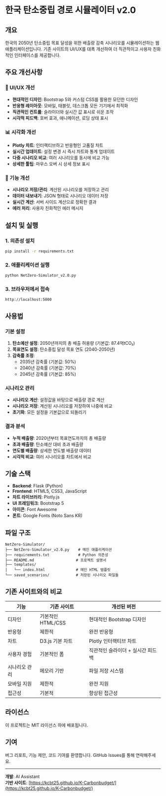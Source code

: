 # 한국 탄소중립 경로 시뮬레이터 v2.0

## 개요

한국의 2050년 탄소중립 목표 달성을 위한 배출량 감축 시나리오를 시뮬레이션하는 웹 애플리케이션입니다. 기존 사이트의 UI/UX를 대폭 개선하여 더 직관적이고 사용자 친화적인 인터페이스를 제공합니다.

## 주요 개선사항

### 🎨 UI/UX 개선
- **현대적인 디자인**: Bootstrap 5와 커스텀 CSS를 활용한 모던한 디자인
- **반응형 레이아웃**: 모바일, 태블릿, 데스크톱 모든 기기에서 최적화
- **직관적인 컨트롤**: 슬라이더와 실시간 값 표시로 쉬운 조작
- **시각적 피드백**: 호버 효과, 애니메이션, 로딩 상태 표시

### 📊 시각화 개선
- **Plotly 차트**: 인터랙티브하고 반응형인 고품질 차트
- **실시간 업데이트**: 설정 변경 시 즉시 차트와 통계 업데이트
- **다중 시나리오 비교**: 여러 시나리오를 동시에 비교 가능
- **상세한 툴팁**: 마우스 오버 시 상세 정보 표시

### 🔧 기능 개선
- **시나리오 저장/관리**: 계산된 시나리오를 저장하고 관리
- **데이터 내보내기**: JSON 형태로 시나리오 데이터 저장
- **실시간 계산**: 서버 사이드 계산으로 정확한 결과
- **에러 처리**: 사용자 친화적인 에러 메시지

## 설치 및 실행

### 1. 의존성 설치
```bash
pip install -r requirements.txt
```

### 2. 애플리케이션 실행
```bash
python NetZero-Simulator_v2.0.py
```

### 3. 브라우저에서 접속
```
http://localhost:5000
```

## 사용법

### 기본 설정
1. **탄소예산 설정**: 2050년까지의 총 배출 허용량 (기본값: 87.4억tCO₂)
2. **목표연도 설정**: 탄소중립 달성 목표 연도 (2040-2050년)
3. **감축률 조정**: 
   - 2035년 감축률 (기본값: 50%)
   - 2040년 감축률 (기본값: 70%)
   - 2045년 감축률 (기본값: 85%)

### 시나리오 관리
- **시나리오 계산**: 설정값을 바탕으로 배출량 경로 계산
- **시나리오 저장**: 계산된 시나리오를 저장하여 나중에 비교
- **초기화**: 모든 설정을 기본값으로 되돌리기

### 결과 분석
- **누적 배출량**: 2020년부터 목표연도까지의 총 배출량
- **초과 배출량**: 탄소예산 대비 초과 배출량
- **연도별 배출량**: 상세한 연도별 배출량 데이터
- **시각적 비교**: 여러 시나리오를 차트에서 비교

## 기술 스택

- **Backend**: Flask (Python)
- **Frontend**: HTML5, CSS3, JavaScript
- **차트 라이브러리**: Plotly.js
- **UI 프레임워크**: Bootstrap 5
- **아이콘**: Font Awesome
- **폰트**: Google Fonts (Noto Sans KR)

## 파일 구조

```
NetZero-Simulator/
├── NetZero-Simulator_v2.0.py    # 메인 애플리케이션
├── requirements.txt             # Python 의존성
├── README.md                   # 프로젝트 설명서
├── templates/
│   └── index.html              # 메인 HTML 템플릿
└── saved_scenarios/            # 저장된 시나리오 파일들
```

## 기존 사이트와의 비교

| 기능 | 기존 사이트 | 개선된 버전 |
|------|-------------|-------------|
| 디자인 | 기본적인 HTML/CSS | 현대적인 Bootstrap 디자인 |
| 반응형 | 제한적 | 완전 반응형 |
| 차트 | D3.js 기본 차트 | Plotly 인터랙티브 차트 |
| 사용자 경험 | 기본적인 폼 | 직관적인 슬라이더 + 실시간 피드백 |
| 시나리오 관리 | 메모리 기반 | 파일 저장 시스템 |
| 모바일 지원 | 제한적 | 완전 지원 |
| 접근성 | 기본적 | 향상된 접근성 |

## 라이선스

이 프로젝트는 MIT 라이선스 하에 배포됩니다.

## 기여

버그 리포트, 기능 제안, 코드 기여를 환영합니다. GitHub Issues를 통해 연락해주세요.

---

**개발**: AI Assistant  
**기반 사이트**: [https://kcbt25.github.io/K-Carbonbudget/](https://kcbt25.github.io/K-Carbonbudget/) 
